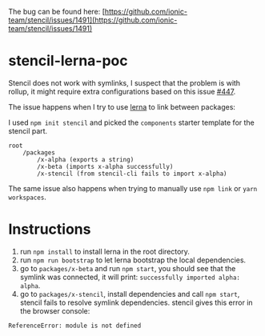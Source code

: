 The bug can be found here: [https://github.com/ionic-team/stencil/issues/1491](https://github.com/ionic-team/stencil/issues/1491)

# stencil-lerna-poc

Stencil does not work with symlinks, I suspect that the problem is with rollup, it might require extra configurations based on this issue [#447](
https://github.com/rollup/rollup/issues/447).

The issue happens when I try to use [lerna](https://github.com/lerna/lerna) to link between packages:

I used `npm init stencil` and picked the `components` starter template for the stencil part.

```
root
    /packages
        /x-alpha (exports a string)
        /x-beta (imports x-alpha successfully)
        /x-stencil (from stencil-cli fails to import x-alpha)
```

The same issue also happens when trying to manually use `npm link` or `yarn workspaces`.

# Instructions

1. run `npm install` to install lerna in the root directory.
2. run `npm run bootstrap` to let lerna bootstrap the local dependencies.
3. go to `packages/x-beta` and run `npm start`, you should see that the symlink was connected, it will print: `successfully imported alpha: alpha`.
4. go to `packages/x-stencil`, install dependencies and call `npm start`, stencil fails to resolve symlink dependencies.
stencil gives this error in the browser console:
```
ReferenceError: module is not defined
```
